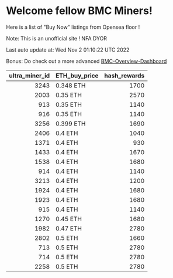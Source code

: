 # Welcome fellow BMC Miners!
Here is a list of "Buy Now" listings from Opensea floor !

Note: This is an unofficial site ! NFA DYOR

Last auto update at: Wed Nov  2 01:10:22 UTC 2022

Bonus: Do check out a more advanced [BMC-Overview-Dashboard](https://dune.com/defifunk/BMC-Overview-Dashboard)


|   ultra_miner_id | ETH_buy_price   |   hash_rewards |
|-----------------:|:----------------|---------------:|
|             3243 | 0.348 ETH       |           1700 |
|             2003 | 0.35 ETH        |           2570 |
|              913 | 0.35 ETH        |           1140 |
|              916 | 0.35 ETH        |           1140 |
|             3256 | 0.399 ETH       |           1690 |
|             2406 | 0.4 ETH         |           1040 |
|             1371 | 0.4 ETH         |            930 |
|             1433 | 0.4 ETH         |           1670 |
|             1538 | 0.4 ETH         |           1680 |
|              914 | 0.4 ETH         |           1140 |
|             3213 | 0.4 ETH         |           1200 |
|             1924 | 0.4 ETH         |           1680 |
|             1923 | 0.4 ETH         |           1680 |
|              915 | 0.4 ETH         |           1140 |
|             1270 | 0.45 ETH        |           1680 |
|             1982 | 0.47 ETH        |           2780 |
|             2802 | 0.5 ETH         |           1660 |
|              713 | 0.5 ETH         |           2780 |
|              714 | 0.5 ETH         |           2780 |
|             2258 | 0.5 ETH         |           2780 |
